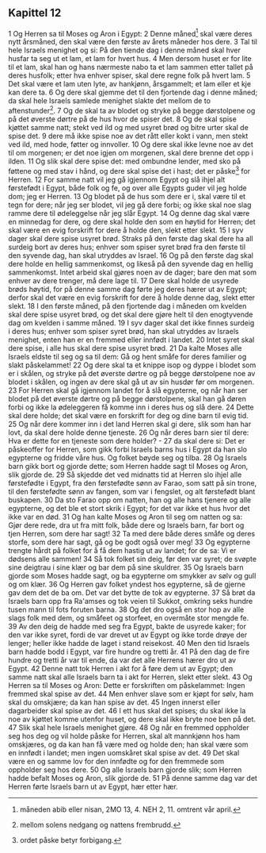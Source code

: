 ## Kapittel 12

1 Og Herren sa til Moses og Aron i Egypt:
2 Denne måned[^1] skal være deres nytt årsmåned, den skal være den første av årets måneder hos dere.
3 Tal til hele Israels menighet og si: På den tiende dag i denne måned skal hver husfar ta seg ut et lam, et lam for hvert hus.
4 Men dersom huset er for lite til et lam, skal han og hans nærmeste nabo ta et lam sammen etter tallet på deres husfolk; etter hva enhver spiser, skal dere regne folk på hvert lam.
5 Det skal være et lam uten lyte, av hankjønn, årsgammelt; et lam eller et kje kan dere ta.
6 Og dere skal gjemme det til den fjortende dag i denne måned; da skal hele Israels samlede menighet slakte det mellom de to aftenstunder[^2].
7 Og de skal ta av blodet og stryke på begge dørstolpene og på det øverste dørtre på de hus hvor de spiser det.
8 Og de skal spise kjøttet samme natt; stekt ved ild og med usyret brød og bitre urter skal de spise det.
9 dere må ikke spise noe av det rått eller kokt i vann, men stekt ved ild, med hode, føtter og innvoller.
10 Og dere skal ikke levne noe av det til om morgenen; er det noe igjen om morgenen, skal dere brenne det opp i ilden.
11 Og slik skal dere spise det: med ombundne lender, med sko på føttene og med stav i hånd, og dere skal spise det i hast; det er påske[^3] for Herren.
12 For samme natt vil jeg gå igjennom Egypt og slå ihjel alt førstefødt i Egypt, både folk og fe, og over alle Egypts guder vil jeg holde dom; jeg er Herren.
13 Og blodet på de hus som dere er i, skal være til et tegn for dere; når jeg ser blodet, vil jeg gå dere forbi; og ikke skal noe slag ramme dere til ødeleggelse når jeg slår Egypt.
14 Og denne dag skal være en minnedag for dere, og dere skal holde den som en høytid for Herren; det skal være en evig forskrift for dere å holde den, slekt etter slekt.
15 I syv dager skal dere spise usyret brød. Straks på den første dag skal dere ha all surdeig bort av deres hus; enhver som spiser syret brød fra den første til den syvende dag, han skal utryddes av Israel.
16 Og på den første dag skal dere holde en hellig sammenkomst, og likeså på den syvende dag en hellig sammenkomst. Intet arbeid skal gjøres noen av de dager; bare den mat som enhver av dere trenger, må dere lage til.
17 Dere skal holde de usyrede brøds høytid, for på denne samme dag førte jeg deres hærer ut av Egypt; derfor skal det være en evig forskrift for dere å holde denne dag, slekt etter slekt.
18 I den første måned, på den fjortende dag i måneden om kvelden skal dere spise usyret brød, og det skal dere gjøre helt til den enogtyvende dag om kvelden i samme måned.
19 I syv dager skal det ikke finnes surdeig i deres hus; enhver som spiser syret brød, han skal utryddes av Israels menighet, enten han er en fremmed eller innfødt i landet.
20 Intet syret skal dere spise, i alle hus skal dere spise usyret brød.
21 Da kalte Moses alle Israels eldste til seg og sa til dem: Gå og hent småfe for deres familier og slakt påskelammet!
22 Og dere skal ta et knippe isop og dyppe i blodet som er i skålen, og stryke på det øverste dørtre og på begge dørstolpene noe av blodet i skålen, og ingen av dere skal gå ut av sin husdør før om morgenen.
23 For Herren skal gå igjennom landet for å slå egypterne, og når han ser blodet på det øverste dørtre og på begge dørstolpene, skal han gå døren forbi og ikke la ødeleggeren få komme inn i deres hus og slå dere.
24 Dette skal dere holde; det skal være en forskrift for deg og dine barn til evig tid.
25 Og når dere kommer inn i det land Herren skal gi dere, slik som han har lovt, da skal dere holde denne tjeneste.
26 Og når deres barn sier til dere: Hva er dette for en tjeneste som dere holder? -
27 da skal dere si: Det er påskeoffer for Herren, som gikk forbi Israels barns hus i Egypt da han slo egypterne og fridde våre hus. Og folket bøyde seg og tilba.
28 Og Israels barn gikk bort og gjorde dette; som Herren hadde sagt til Moses og Aron, slik gjorde de.
29 Så skjedde det ved midnatts tid at Herren slo ihjel alle førstefødte i Egypt, fra den førstefødte sønn av Farao, som satt på sin trone, til den førstefødte sønn av fangen, som var i fengslet, og alt førstefødt blant buskapen.
30 Da sto Farao opp om natten, han og alle hans tjenere og alle egypterne, og det ble et stort skrik i Egypt; for det var ikke et hus hvor det ikke var en død.
31 Og han kalte Moses og Aron til seg om natten og sa: Gjør dere rede, dra ut fra mitt folk, både dere og Israels barn, far bort og tjen Herren, som dere har sagt!
32 Ta med dere både deres småfe og deres storfe, som dere har sagt, gå og be godt også over meg!
33 Og egypterne trengte hårdt på folket for å få dem hastig ut av landet; for de sa: Vi er dødsens alle sammen!
34 Så tok folket sin deig, før den var syret; de svøpte sine deigtrau i sine klær og bar dem på sine skuldrer.
35 Og Israels barn gjorde som Moses hadde sagt, og ba egypterne om smykker av sølv og gull og om klær.
36 Og Herren gav folket yndest hos egypterne, så de gjerne gav dem det de ba om. Det var det bytte de tok av egypterne.
37 Så brøt da Israels barn opp fra Ra'amses og tok veien til Sukkot, omkring seks hundre tusen mann til fots foruten barna.
38 Og det dro også en stor hop av alle slags folk med dem, og småfeet og storfeet, en overmåte stor mengde fe.
39 Av den deig de hadde med seg fra Egypt, bakte de usyrede kaker; for den var ikke syret, fordi de var drevet ut av Egypt og ikke torde drøye der lenger; heller ikke hadde de laget i stand reisekost.
40 Men den tid Israels barn hadde bodd i Egypt, var fire hundre og tretti år.
41 På den dag de fire hundre og tretti år var til ende, da var det alle Herrens hærer dro ut av Egypt.
42 Denne natt tok Herren i akt for å føre dem ut av Egypt; den samme natt skal alle Israels barn ta i akt for Herren, slekt etter slekt.
43 Og Herren sa til Moses og Aron: Dette er forskriften om påskelammet: Ingen fremmed skal spise av det.
44 Men enhver slave som er kjøpt for sølv, ham skal du omskjære; da kan han spise av det.
45 Ingen innerst eller dagarbeider skal spise av det.
46 I ett hus skal det spises; du skal ikke la noe av kjøttet komme utenfor huset, og dere skal ikke bryte noe ben på det.
47 Slik skal hele Israels menighet gjøre.
48 Og når en fremmed oppholder seg hos deg og vil holde påske for Herren, skal alt mannkjønn hos ham omskjæres, og da kan han få være med og holde den; han skal være som en innfødt i landet; men ingen uomskåret skal spise av det.
49 Det skal være en og samme lov for den innfødte og for den fremmede som oppholder seg hos dere.
50 Og alle Israels barn gjorde slik; som Herren hadde befalt Moses og Aron, slik gjorde de.
51 På denne samme dag var det Herren førte Israels barn ut av Egypt, hær etter hær.

[^1]:  måneden abib eller nisan, 2MO 13, 4. NEH 2, 11. omtrent vår april.
[^2]:  mellom solens nedgang og nattens frembrudd.
[^3]:  ordet påske betyr forbigang.
